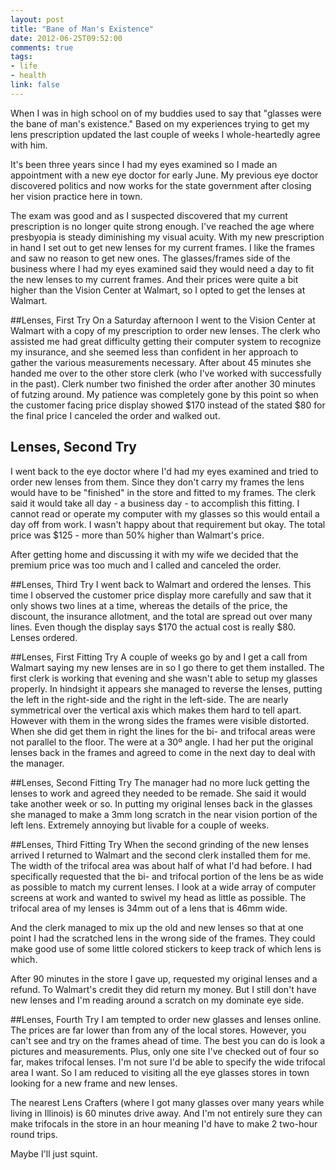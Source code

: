 ```yaml
---
layout: post
title: "Bane of Man's Existence"
date: 2012-06-25T09:52:00
comments: true
tags:
- life
- health
link: false
---
```

When I was in high school on of my buddies used to say that "glasses were the bane of man's existence." Based on my experiences trying to get my lens prescription updated the last couple of weeks I whole-heartedly agree with him.

It's been three years since I had my eyes examined so I made an appointment with a new eye doctor for early June. My previous eye doctor discovered politics and now works for the state government after closing her vision practice here in town.

The exam was good and as I suspected discovered that my current prescription is no longer quite strong enough. I've reached the age where presbyopia is steady diminishing my visual acuity. With my new prescription in hand I set out to get new lenses for my current frames. I like the frames and saw no reason to get new ones. The glasses/frames side of the business where I had my eyes examined said they would need a day to fit the new lenses to my current frames. And their prices were quite a bit higher than the Vision Center at Walmart, so I opted to get the lenses at Walmart.

##Lenses, First Try
On a Saturday afternoon I went to the Vision Center at Walmart with a copy of my prescription to order new lenses. The clerk who assisted me had great difficulty getting their computer system to recognize my insurance, and she seemed less than confident in her approach to gather the various measurements necessary. After about 45 minutes she handed me over to the other store clerk (who I've worked with successfully in the past). Clerk number two finished the order after another 30 minutes of futzing around. My patience was completely gone by this point so when the customer facing price display showed $170 instead of the stated $80 for the final price I canceled the order and walked out.   

## Lenses, Second Try
I went back to the eye doctor where I'd had my eyes examined and tried to order new lenses from them. Since they don't carry my frames the lens would have to be "finished" in the store and fitted to my frames. The clerk said it would take all day - a business day - to accomplish this fitting. I cannot read or operate my computer with my glasses so this would entail a day off from work. I wasn't happy about that requirement but okay. The total price was $125 - more than 50% higher than Walmart's price.

After getting home and discussing it with my wife we decided that the premium price was too much and I called and canceled the order.

##Lenses, Third Try
I went back to Walmart and ordered the lenses. This time I observed the customer price display more carefully and saw that it only shows two lines at a time, whereas the details of the price, the discount, the insurance allotment, and the total are spread out over many lines. Even though the display says $170 the actual cost is really $80. Lenses ordered.

##Lenses, First Fitting Try
A couple of weeks go by and I get a call from Walmart saying my new lenses are in so I go there to get them installed. The first clerk is working that evening and she wasn't able to setup my glasses properly. In hindsight it appears she managed to reverse the lenses, putting the left in the right-side and the right in the left-side. The are nearly symmetrical over the vertical axis which makes them hard to tell apart. However with them in the wrong sides the frames were visible distorted. When she did get them in right the lines for the bi- and trifocal areas were not parallel to the floor. The were at a 30º angle. I had her put the original lenses back in the frames and agreed to come in the next day to deal with the manager.

##Lenses, Second Fitting Try
The manager had no more luck getting the lenses to work and agreed they needed to be remade. She said it would take another week or so. In putting my original lenses back in the glasses she managed to make a 3mm long scratch in the near vision portion of the left lens. Extremely annoying but livable for a couple of weeks.

##Lenses, Third Fitting Try
When the second grinding of the new lenses arrived I returned to Walmart and the second clerk installed them for me. The width of the trifocal area was about half of what I'd had before. I had specifically requested that the bi- and trifocal portion of the lens be as wide as possible to match my current lenses. I look at a wide array of computer screens at work and wanted to swivel my head as little as possible. The trifocal area of my lenses is 34mm out of a lens that is  46mm wide.

And the clerk managed to mix up the old and new lenses so that at one point I had the scratched lens in the wrong side of the frames. They could make good use of some little colored stickers to keep track of which lens is which.

After 90 minutes in the store I gave up, requested my original lenses and a refund. To Walmart's credit they did return my money. But I still don't have new lenses and I'm reading around a scratch on my dominate eye side. 

##Lenses, Fourth Try
I am tempted to order new glasses and lenses online. The prices are far lower than from any of the local stores. However, you can't see and try on the frames ahead of time. The best you can do is look a pictures and measurements. Plus, only one site I've checked out of four so far, makes trifocal lenses. I'm not sure I'd be able to specify the wide trifocal area I want. So I am reduced to visiting all the eye glasses stores in town looking for a new frame and new lenses. 

The nearest Lens Crafters (where I got many glasses over many years while living in Illinois) is 60 minutes drive away. And I'm not entirely sure they can make trifocals in the store in an hour meaning I'd have to make 2 two-hour round trips. 

Maybe I'll just squint. 
